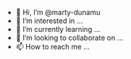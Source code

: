- 👋 Hi, I’m @marty-dunamu
- 👀 I’m interested in ...
- 🌱 I’m currently learning ...
- 💞️ I’m looking to collaborate on ...
- 📫 How to reach me ...

<!---
marty-dunamu/marty-dunamu is a ✨ special ✨ repository because its `README.md` (this file) appears on your GitHub profile.
You can click the Preview link to take a look at your changes.
--->

